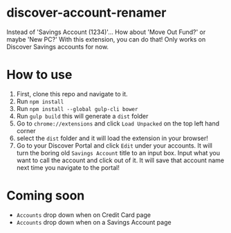 # discover-account-renamer
Instead of 'Savings Account (1234)'... How about 'Move Out Fund?' or maybe 'New PC?' With this extension, you can do that! Only works on Discover Savings accounts for now.

# How to use
1. First, clone this repo and navigate to it. 
2. Run `npm install`
3. Run `npm install --global gulp-cli bower`
4. Run `gulp build` this will generate a `dist` folder
2. Go to `chrome://extensions` and click `Load Unpacked` on the top left hand corner
3. select the `dist` folder and it will load the extension in your browser!
4. Go to your Discover Portal and click `Edit` under your accounts. It will turn the boring old `Savings Account` title to an input box. Input what you want to call the account and click out of it. It will save that account name next time you navigate to the portal!


# Coming soon
* `Accounts` drop down when on Credit Card page
* `Accounts` drop down when on a Savings Account page